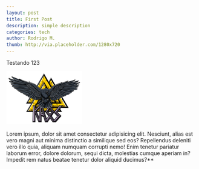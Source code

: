 ```yaml
---
layout: post
title: First Post
description: simple description
categories: tech
author: Rodrigo M.
thumb: http://via.placeholder.com/1280x720
---
```

Testando 123

![img](/assets/img/kaos-logo.png)

Lorem ipsum, dolor sit amet consectetur adipisicing elit. Nesciunt, alias est vero magni aut minima distinctio a similique sed eos? Repellendus deleniti vero illo quia, aliquam numquam corrupti nemo! Enim tenetur pariatur laborum error, dolore dolorum, sequi dicta, molestias cumque aperiam in? Impedit rem natus beatae tenetur dolor aliquid ducimus?**